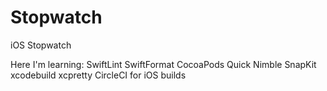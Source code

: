 # Stopwatch
iOS Stopwatch

Here I'm learning:
SwiftLint
SwiftFormat
CocoaPods
Quick
Nimble
SnapKit
xcodebuild
xcpretty
CircleCI for iOS builds

